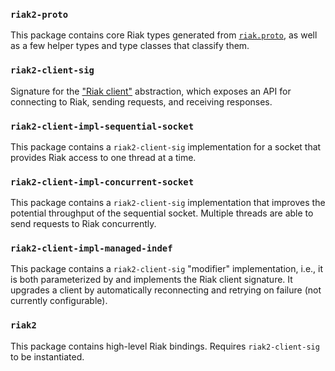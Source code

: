 ### `riak2-proto`

This package contains core Riak types generated from
[`riak.proto`](./riak2-proto/riak.proto), as well as a few helper types and type
classes that classify them.

### `riak2-client-sig`

Signature for the
["Riak client"](./riak2-client-sig/src/Riak/Client/Signature.hsig) abstraction,
which exposes an API for connecting to Riak, sending requests, and receiving
responses.

### `riak2-client-impl-sequential-socket`

This package contains a `riak2-client-sig` implementation for a socket that
provides Riak access to one thread at a time.

### `riak2-client-impl-concurrent-socket`

This package contains a `riak2-client-sig` implementation that improves the
potential throughput of the sequential socket. Multiple threads are able to send
requests to Riak concurrently.

### `riak2-client-impl-managed-indef`

This package contains a `riak2-client-sig` "modifier" implementation, i.e., it
is both parameterized by and implements the Riak client signature. It upgrades a
client by automatically reconnecting and retrying on failure (not currently
configurable).

### `riak2`

This package contains high-level Riak bindings. Requires `riak2-client-sig` to
be instantiated.
